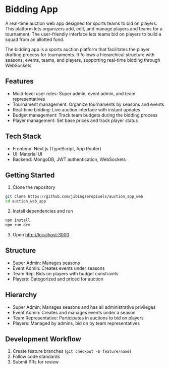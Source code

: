 # Bidding App

A real-time auction web app designed for sports teams to bid on players. This platform lets organizers add, edit, and manage players and teams for a tournament. The user-friendly interface lets teams bid on players to build a squad from an allotted fund.

The bidding app is a sports auction platform that facilitates the player drafting process for tournaments. It follows a hierarchical structure with seasons, events, teams, and players, supporting real-time bidding through WebSockets.

## Features

- Multi-level user roles: Super admin, event admin, and team representatives
- Tournament management: Organize tournaments by seasons and events
- Real-time bidding: Live auction interface with instant updates
- Budget management: Track team budgets during the bidding process
- Player management: Set base prices and track player status

## Tech Stack

- Frontend: Next.js (TypeScript, App Router)
- UI: Material UI
- Backend: MongoDB, JWT authentication, WebSockets

## Getting Started

1. Clone the repository
```bash
git clone https://github.com/jibingzeropixels/auction_app_web
cd auction_web_app
```

2. Install dependencies and run
```bash
npm install
npm run dev
```

3. Open [http://localhost:3000](http://localhost:3000)

## Structure

- Super Admin: Manages seasons
- Event Admin: Creates events under seasons
- Team Rep: Bids on players with budget constraints
- Players: Categorized and priced for auction

## Hierarchy

- Super Admin: Manages seasons and has all administrative privileges
- Event Admin: Creates and manages events under a season
- Team Representative: Participates in auctions to bid on players
- Players: Managed by admins, bid on by team representatives

## Development Workflow

1. Create feature branches (`git checkout -b feature/name`)
2. Follow code standards
3. Submit PRs for review